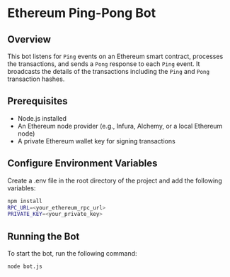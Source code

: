 # Ethereum Ping-Pong Bot

## Overview
This bot listens for `Ping` events on an Ethereum smart contract, processes the transactions, and sends a `Pong` response to each `Ping` event. It broadcasts the details of the transactions including the `Ping` and `Pong` transaction hashes.

## Prerequisites

- Node.js installed
- An Ethereum node provider (e.g., Infura, Alchemy, or a local Ethereum node)
- A private Ethereum wallet key for signing transactions

## Configure Environment Variables
Create a .env file in the root directory of the project and add the following variables:


```bash
npm install
RPC_URL=<your_ethereum_rpc_url>
PRIVATE_KEY=<your_private_key>
```

## Running the Bot
To start the bot, run the following command:

```bash
node bot.js
```


